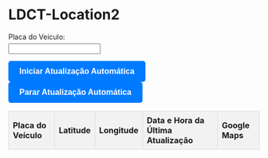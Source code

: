 ﻿# LDCT-Location2


<html lang="en">
<head>
<meta charset="UTF-8">
<meta name="viewport" content="width=device-width, initial-scale=1.0">
<title>Rastreamento de Localização por Placa de Veículo</title>
<style>
/* Estilo do botão */
.custom-button {
    display: inline-block;
    padding: 10px 20px;
    font-size: 16px;
    font-weight: bold;
    text-align: center;
    text-decoration: none;
    color: #fff;
    background-color: #007bff;
    border: 2px solid #007bff;
    border-radius: 5px;
    cursor: pointer;
    transition: background-color 0.3s, border-color 0.3s, color 0.3s;
}

/* Estilo do botão quando passa o mouse */
.custom-button:hover {
    background-color: #0056b3;
    border-color: #0056b3;
}

/* Estilo do botão quando está pressionado */
.custom-button:active {
    background-color: #003d80;
    border-color: #003d80;
}

/* Estilo dos campos de entrada e rótulos */
.input-container {
    margin-bottom: 10px;
}
.input-container label {
    display: block;
    margin-bottom: 5px;
}

/* Estilo da tabela de dados */
#dados-table {
    border-collapse: collapse;
    width: 100%;
}
#dados-table th, #dados-table td {
    border: 1px solid #dddddd;
    padding: 8px;
    text-align: left;
}
#dados-table th {
    background-color: #f2f2f2;
}
</style>
<script>
var intervaloAtualizacao; // Variável para armazenar o identificador do intervalo de atualização
var dados = {}; // Objeto para armazenar os dados de localização por placa de veículo

function iniciarAtualizacaoAutomatica() {
    // Configura a atualização automática para ocorrer a cada 5 segundos (5000 milissegundos)
    intervaloAtualizacao = setInterval(getLocation, 5000);
}

function getLocation() {
    if (navigator.geolocation) {
        navigator.geolocation.getCurrentPosition(sendLocation);
    } else {
        alert("Geolocalização não é suportada pelo seu navegador.");
    }
}

function sendLocation(position) {
    // Extrair a latitude e longitude da posição
    var latitude = position.coords.latitude;
    var longitude = position.coords.longitude;

    // Obter a placa do veículo
    var placa = document.getElementById("placa").value.toUpperCase();

    // Verificar se o campo da placa está preenchido
    if (placa === "") {
        alert("Por favor, preencha o campo da placa do veículo.");
        return;
    }

    // Armazenar a nova localização sob a placa do veículo
    dados[placa] = { latitude: latitude, longitude: longitude, dataHora: new Date().toLocaleString() };

    // Atualizar a tabela de dados
    atualizarTabela();
}

function pararAtualizacaoAutomatica() {
    clearInterval(intervaloAtualizacao);
    console.log("Atualização automática interrompida.");
}

function abrirGoogleMaps(latitude, longitude) {
    var url = "https://www.google.com/maps?q=" + latitude + "," + longitude;
    window.open(url, "_blank");
}

function atualizarTabela() {
    var tabela = document.getElementById("dados-table");
    var tbody = tabela.getElementsByTagName('tbody')[0];

    // Limpar o conteúdo da tabela
    tbody.innerHTML = "";

    // Percorrer os dados e adicionar as entradas na tabela
    for (var placa in dados) {
        if (dados.hasOwnProperty(placa)) {
            var entrada = dados[placa];
            var tr = document.createElement("tr");
            var tdPlaca = document.createElement("td");
            tdPlaca.innerText = placa;
            var tdLatitude = document.createElement("td");
            tdLatitude.innerText = entrada.latitude;
            var tdLongitude = document.createElement("td");
            tdLongitude.innerText = entrada.longitude;
            var tdDataHora = document.createElement("td");
            tdDataHora.innerText = entrada.dataHora;
            var tdLinkMapa = document.createElement("td");
            var mapaLink = document.createElement("button");
            mapaLink.textContent = 'Ver no Google Maps';
            mapaLink.onclick = function() {
                abrirGoogleMaps(entrada.latitude, entrada.longitude);
            };
            tdLinkMapa.appendChild(mapaLink);

            tr.appendChild(tdPlaca);
            tr.appendChild(tdLatitude);
            tr.appendChild(tdLongitude);
            tr.appendChild(tdDataHora);
            tr.appendChild(tdLinkMapa);

            tbody.appendChild(tr);
        }
    }
}

// Evento de escuta para converter a entrada da placa em maiúsculas
document.getElementById("placa").addEventListener("input", function() {
    this.value = this.value.toUpperCase();
});
</script>
</head>
<body>

<!-- Campo de entrada para a placa do veículo -->
<div class="input-container">
    <label for="placa">Placa do Veículo:</label>
    <input type="text" id="placa" name="placa">
</div>

<!-- Botões para iniciar e parar a atualização automática -->
<button class="custom-button" onclick="iniciarAtualizacaoAutomatica()">Iniciar Atualização Automática</button>
<button class="custom-button" onclick="pararAtualizacaoAutomatica()">Parar Atualização Automática</button>

<!-- Tabela para exibir os dados de localização -->
<table id="dados-table">
    <thead>
        <tr>
            <th>Placa do Veículo</th>
            <th>Latitude</th>
            <th>Longitude</th>
            <th>Data e Hora da Última Atualização</th>
            <th>Google Maps</th>
        </tr>
    </thead>
    <tbody></tbody>
</table>

</body>
</html>
